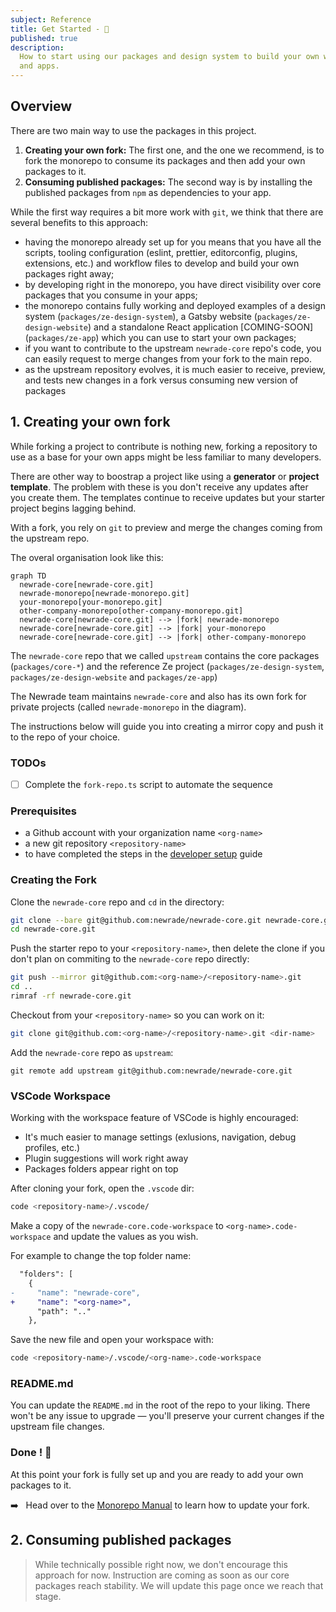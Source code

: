 ```yaml
---
subject: Reference
title: Get Started - 👟
published: true
description:
  How to start using our packages and design system to build your own websites
  and apps.
---
```


<DocHeader props={props}/>

## Overview

There are two main way to use the packages in this project.

1. **Creating your own fork:** The first one, and the one we recommend, is to
   fork the monorepo to consume its packages and then add your own packages to
   it.
2. **Consuming published packages:** The second way is by installing the
   published packages from `npm` as dependencies to your app.

While the first way requires a bit more work with `git`, we think that there are
several benefits to this approach:

- having the monorepo already set up for you means that you have all the
  scripts, tooling configuration (eslint, prettier, editorconfig, plugins,
  extensions, etc.) and workflow files to develop and build your own packages
  right away;
- by developing right in the monorepo, you have direct visibility over core
  packages that you consume in your apps;
- the monorepo contains fully working and deployed examples of a design system
  (`packages/ze-design-system`), a Gatsby website (`packages/ze-design-website`)
  and a standalone React application [COMING-SOON] (`packages/ze-app`) which you
  can use to start your own packages;
- if you want to contribute to the upstream `newrade-core` repo's code, you can
  easily request to merge changes from your fork to the main repo.
- as the upstream repository evolves, it is much easier to receive, preview, and
  tests new changes in a fork versus consuming new version of packages

## 1. Creating your own fork

While forking a project to contribute is nothing new, forking a repository to
use as a base for your own apps might be less familiar to many developers.

There are other way to boostrap a project like using a **generator** or
**project template**. The problem with these is you don't receive any updates
after you create them. The templates continue to receive updates but your
starter project begins lagging behind.

With a fork, you rely on `git` to preview and merge the changes coming from the
upstream repo.

The overal organisation look like this:

```mermaid
graph TD
  newrade-core[newrade-core.git]
  newrade-monorepo[newrade-monorepo.git]
  your-monorepo[your-monorepo.git]
  other-company-monorepo[other-company-monorepo.git]
  newrade-core[newrade-core.git] --> |fork| newrade-monorepo
  newrade-core[newrade-core.git] --> |fork| your-monorepo
  newrade-core[newrade-core.git] --> |fork| other-company-monorepo
```

The `newrade-core` repo that we called `upstream` contains the core packages
(`packages/core-*`) and the reference Ze project (`packages/ze-design-system`,
`packages/ze-design-website` and `packages/ze-app`)

The Newrade team maintains `newrade-core` and also has its own fork for private
projects (called `newrade-monorepo` in the diagram).

The instructions below will guide you into creating a mirror copy and push it to
the repo of your choice.

### TODOs

- [ ] Complete the `fork-repo.ts` script to automate the sequence

### Prerequisites

- a Github account with your organization name `<org-name>`
- a new git repository `<repository-name>`
- to have completed the steps in the
  [developer setup](/core-docs/guides/developer-setup/) guide

### Creating the Fork

Clone the `newrade-core` repo and `cd` in the directory:

```bash
git clone --bare git@github.com:newrade/newrade-core.git newrade-core.git
cd newrade-core.git
```

Push the starter repo to your `<repository-name>`, then delete the clone if you
don't plan on commiting to the `newrade-core` repo directly:

```bash
git push --mirror git@github.com:<org-name>/<repository-name>.git
cd ..
rimraf -rf newrade-core.git
```

Checkout from your `<repository-name>` so you can work on it:

```bash
git clone git@github.com:<org-name>/<repository-name>.git <dir-name>
```

Add the `newrade-core` repo as `upstream`:

```
git remote add upstream git@github.com:newrade/newrade-core.git
```

### VSCode Workspace

Working with the workspace feature of VSCode is highly encouraged:

- It's much easier to manage settings (exlusions, navigation, debug profiles,
  etc.)
- Plugin suggestions will work right away
- Packages folders appear right on top

After cloning your fork, open the `.vscode` dir:

```bash
code <repository-name>/.vscode/
```

Make a copy of the `newrade-core.code-workspace` to `<org-name>.code-workspace`
and update the values as you wish.

For example to change the top folder name:

```diff
  "folders": [
    {
-     "name": "newrade-core",
+     "name": "<org-name>",
      "path": ".."
    },
```

Save the new file and open your workspace with:

```bash
code <repository-name>/.vscode/<org-name>.code-workspace
```

### README.md

You can update the `README.md` in the root of the repo to your liking. There
won't be any issue to upgrade — you'll preserve your current changes if the
upstream file changes.

### Done ! 🎉

At this point your fork is fully set up and you are ready to add your own
packages to it.

➡️ &nbsp; Head over to the [Monorepo Manual](/core-docs/monorepo-manual/) to
learn how to update your fork.

## 2. Consuming published packages

> While technically possible right now, we don't encourage this approach for
> now. Instruction are coming as soon as our core packages reach stability. We
> will update this page once we reach that stage.
